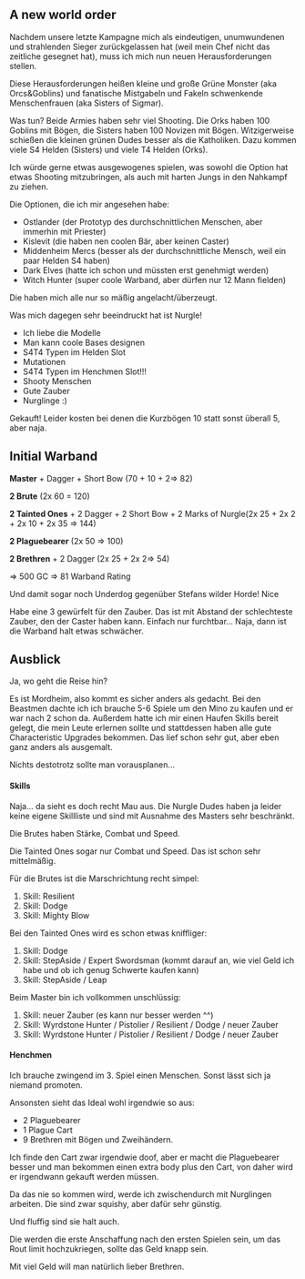 

## A new world order
Nachdem unsere letzte Kampagne mich als eindeutigen, unumwundenen und strahlenden Sieger zurückgelassen hat (weil mein Chef nicht das zeitliche gesegnet hat), muss ich mich nun neuen Herausforderungen stellen.

Diese Herausforderungen heißen kleine und große Grüne Monster (aka Orcs&Goblins) und fanatische Mistgabeln und Fakeln schwenkende Menschenfrauen (aka Sisters of Sigmar).

Was tun? Beide Armies haben sehr viel Shooting. Die Orks haben 100 Goblins mit Bögen, die Sisters haben 100 Novizen mit Bögen. Witzigerweise schießen die kleinen grünen Dudes besser als die Katholiken.
Dazu kommen viele S4 Helden (Sisters) und viele T4 Helden (Orks).

Ich würde gerne etwas ausgewogenes spielen, was sowohl die Option hat etwas Shooting mitzubringen, als auch mit harten Jungs in den Nahkampf zu ziehen.

Die Optionen, die ich mir angesehen habe:
- Ostlander (der Prototyp des durchschnittlichen Menschen, aber immerhin mit Priester)
- Kislevit (die haben nen coolen Bär, aber keinen Caster)
- Middenheim Mercs (besser als der durchschnittliche Mensch, weil ein paar Helden S4 haben)
- Dark Elves (hatte ich schon und müssten erst genehmigt werden)
- Witch Hunter (super coole Warband, aber dürfen nur 12 Mann fielden)

Die haben mich alle nur so mäßig angelacht/überzeugt.

Was mich dagegen sehr beeindruckt hat ist Nurgle!
- Ich liebe die Modelle
- Man kann coole Bases designen
- S4T4 Typen im Helden Slot
- Mutationen
- S4T4 Typen im Henchmen Slot!!!
- Shooty Menschen
- Gute Zauber
- Nurglinge :)

Gekauft!
Leider kosten bei denen die Kurzbögen 10 statt sonst überall 5, aber naja.

## Initial Warband

**Master** + Dagger + Short Bow (70 + 10 + 2=> 82)

**2 Brute** (2x 60 = 120)

**2 Tainted Ones** + 2 Dagger + 2 Short Bow + 2 Marks of Nurgle(2x 25 + 2x 2 + 2x 10 + 2x 35 => 144)

**2 Plaguebearer**  (2x 50 => 100)

**2 Brethren** + 2 Dagger (2x 25 + 2x 2=> 54)

=> 500 GC
=> 81 Warband Rating

Und damit sogar noch Underdog gegenüber Stefans wilder Horde! Nice

Habe eine 3 gewürfelt für den Zauber. Das ist mit Abstand der schlechteste Zauber, den der Caster haben kann.
Einfach nur furchtbar...
Naja, dann ist die Warband halt etwas schwächer.

## Ausblick

Ja, wo geht die Reise hin?

Es ist Mordheim, also kommt es sicher anders als gedacht. Bei den Beastmen dachte ich ich brauche 5-6 Spiele um den Mino zu kaufen und er war nach 2 schon da.
Außerdem hatte ich mir einen Haufen Skills bereit gelegt, die mein Leute erlernen sollte und stattdessen haben alle gute Characteristic Upgrades bekommen. Das lief schon sehr gut, aber eben ganz anders als ausgemalt.

Nichts destotrotz sollte man vorausplanen...

#### Skills
Naja... da sieht es doch recht Mau aus. Die Nurgle Dudes haben ja leider keine eigene Skillliste und sind mit Ausnahme des Masters sehr beschränkt.

Die Brutes haben Stärke, Combat und Speed.

Die Tainted Ones sogar nur Combat und Speed. Das ist schon sehr mittelmäßig.

Für die Brutes ist die Marschrichtung recht simpel:
 1. Skill: Resilient
 2. Skill: Dodge
 3. Skill: Mighty Blow

 Bei den Tainted Ones wird es schon etwas kniffliger:
 1. Skill: Dodge
 2. Skill: StepAside / Expert Swordsman (kommt darauf an, wie viel Geld ich habe und ob ich genug Schwerte kaufen kann)
 3. Skill: StepAside / Leap

 Beim Master bin ich vollkommen unschlüssig:
 1. Skill: neuer Zauber (es kann nur besser werden ^^)
 2. Skill: Wyrdstone Hunter / Pistolier / Resilient / Dodge / neuer Zauber
 3. Skill: Wyrdstone Hunter / Pistolier / Resilient / Dodge / neuer Zauber

#### Henchmen

Ich brauche zwingend im 3. Spiel einen Menschen. Sonst lässt sich ja niemand promoten.

Ansonsten sieht das Ideal wohl irgendwie so aus:

- 2 Plaguebearer
- 1 Plague Cart
- 9 Brethren mit Bögen und Zweihändern.

Ich finde den Cart zwar irgendwie doof, aber er macht die Plaguebearer besser und man bekommen einen extra body plus den Cart, von daher wird er irgendwann gekauft werden müssen.

Da das nie so kommen wird, werde ich zwischendurch mit Nurglingen arbeiten.
Die sind zwar squishy, aber dafür sehr günstig.

Und fluffig sind sie halt auch.

Die werden die erste Anschaffung nach den ersten Spielen sein, um das Rout limit hochzukriegen, sollte das Geld knapp sein.

Mit viel Geld will man natürlich lieber Brethren.

